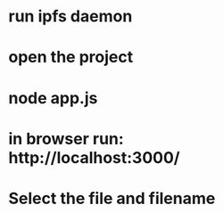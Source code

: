 # run ipfs daemon
# open the project
# node app.js
# in browser run: http://localhost:3000/
# Select the file and filename
